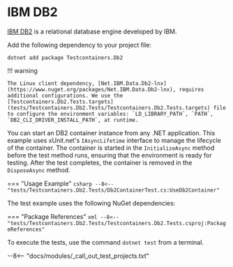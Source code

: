 # IBM DB2

[IBM DB2](https://www.ibm.com/db2) is a relational database engine developed by IBM.

Add the following dependency to your project file:

```shell title="NuGet"
dotnet add package Testcontainers.Db2
```

!!! warning

    The Linux client dependency, [Net.IBM.Data.Db2-lnx](https://www.nuget.org/packages/Net.IBM.Data.Db2-lnx), requires additional configurations. We use the [Testcontainers.Db2.Tests.targets](tests/Testcontainers.Db2.Tests/Testcontainers.Db2.Tests.targets) file to configure the environment variables: `LD_LIBRARY_PATH`, `PATH`, `DB2_CLI_DRIVER_INSTALL_PATH`, at runtime.

You can start an DB2 container instance from any .NET application. This example uses xUnit.net's `IAsyncLifetime` interface to manage the lifecycle of the container. The container is started in the `InitializeAsync` method before the test method runs, ensuring that the environment is ready for testing. After the test completes, the container is removed in the `DisposeAsync` method.

=== "Usage Example"
    ```csharp
    --8<-- "tests/Testcontainers.Db2.Tests/Db2ContainerTest.cs:UseDb2Container"
    ```

The test example uses the following NuGet dependencies:

=== "Package References"
    ```xml
    --8<-- "tests/Testcontainers.Db2.Tests/Testcontainers.Db2.Tests.csproj:PackageReferences"
    ```

To execute the tests, use the command `dotnet test` from a terminal.

--8<-- "docs/modules/_call_out_test_projects.txt"